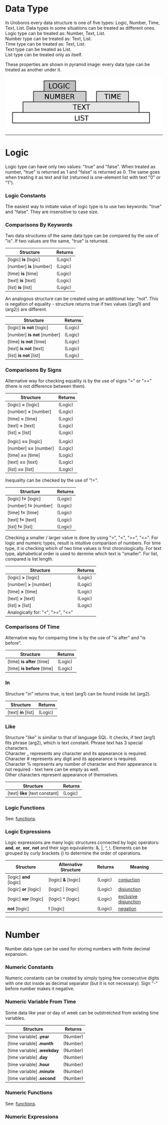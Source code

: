 Data Type
=====================

In Uroboros every data structure is one of five types: Logic, Number, Time, Text, List.
Data types in some situations can be treated as different ones. 
Logic type can be treated as: Number, Text, List.  
Number type can be treated as: Text, List.  
Time type can be treated as: Text, List.  
Text type can be treated as List.  
List type can be treated only as itself.  
   
These properties are shown in pyramid image: every data type can be treated as another under it.

![Pyramid image not found](resources/pyramid.png)

---

# **Logic**

Logic type can have only two values: "true" and "false". When treated as number, "true" is returned as 1 and "false" is returned as 0. The same goes when treating it as text and list (returned is one-element list with text "0" or "1"). 


### Logic Constants

The easiest way to initiate value of logic type is to use two keywords: "true" and "false". They are insensitive to case size.

### Comparisons By Keywords

Two data structures of the same data type can be compared by the use of "is". If two values are the same, "true" is returned.

| Structure | Returns |
| --------- | ------- |
| [logic] **is** [logic] | (Logic) |
| [number] **is** [number] | (Logic) |
| [time] **is** [time] | (Logic) |
| [text] **is** [text] | (Logic) |
| [list] **is** [list] | (Logic) |

An analogous structure can be created using an additional key: "not". This is negation of equality - structure returns true if two values ((arg1) and (arg2)) are different.

| Structure | Returns |
| --------- | ------- |
| [logic] **is** **not** [logic] | (Logic) |
| [number] **is** **not** [number] | (Logic) |
| [time] **is** **not** [time] | (Logic) |
| [text] **is** **not** [text] | (Logic) |
| [list] **is** **not** [list] | (Logic) |

### Comparisons By Signs

Alternative way for checking equality is by the use of signs "=" or "==" (there is not difference between them).

| Structure | Returns |
| --------- | ------- |
| [logic] **=** [logic] | (Logic) |
| [number] **=** [number] | (Logic) |
| [time] **=** [time] | (Logic) |
| [text] **=** [text] | (Logic) |
| [list] **=** [list] | (Logic) |
|                     |         |
| [logic] **==** [logic] | (Logic) |
| [number] **==** [number] | (Logic) |
| [time] **==** [time] | (Logic) |
| [text] **==** [text] | (Logic) |
| [list] **==** [list] | (Logic) |


Inequality can be checked by the use of "!=".

| Structure | Returns |
| --------- | ------- |
| [logic] **!=** [logic] | (Logic) |
| [number] **!=** [number] | (Logic) |
| [time] **!=** [time] | (Logic) |
| [text] **!=** [text] | (Logic) |
| [list] **!=** [list] | (Logic) |


Checking a smaller / larger value is done by using ">", "<", ">=", "<=". For logic and numeric types, result is intuitive comparison of numbers. For time type, it is checking which of two time values is first chronologically. For text type, alphabetical order is used to dermine which text is "smaller". For list, compared is list length.


| Structure | Returns |
| --------- | ------- |
| [logic] **>** [logic] | (Logic) |
| [number] **>** [number] | (Logic) |
| [time] **>** [time] | (Logic) |
| [text] **>** [text] | (Logic) |
| [list] **>** [list] | (Logic) |
| Analogically for: "<", ">=", "<=" |


### Comparisons Of Time

Alternative way for comparing time is by the use of "is after" and "is before".

| Structure | Returns |
| --------- | ------- |
| [time] **is** **after** [time] | (Logic) |
| [time] **is** **before** [time] | (Logic) |


### In

Structure "in" returns true, is text (arg1) can be found inside list (arg2).

| Structure | Returns |
| --------- | ------- |
| [text] **in** [list] | (Logic) |


### Like

Structure "like" is similiar to that of language SQL. It checks, if text (arg1) fits phrase (arg2), which is text constant. Phrase text has 3 special characters.   
Character _ represents any character and its appearance is required.  
Character # represents any digit and its appearance is required.  
Character % represents any number of character and their appearance is not required - text here can be empty as well.  
Other characters represent appearance of themselves.


| Structure | Returns |
| --------- | ------- |
| [text] **like** [text constant] | (Logic) |


### Logic Functions

See: [functions](Functions.md).

### Logic Expressions

Logic expressions are many logic structures connected by logic operators: **and**, **or**, **xor**, **not** and their sign equivalents: &, |, ^, !. Elements can be grouped by curly brackets () to determine the order of operations.

| Structure | Alternative Structure | Returns | Meaning |
| --------- | --------------------- | ------- | ------- |
| [logic] **and** [logic] | [logic] **&** [logic] | (Logic) | [conjuction](https://en.wikipedia.org/wiki/Logical_conjunction) |
| [logic] **or** [logic] | [logic] &#124; [logic] | (Logic) | [disjunction](https://en.wikipedia.org/wiki/Logical_disjunction) |
| [logic] **xor** [logic] | [logic] **^** [logic] | (Logic) | [exclusive disjunction](https://en.wikipedia.org/wiki/Exclusive_or) |
| **not** [logic] | **!** [logic] | (Logic) | [negation](https://en.wikipedia.org/wiki/Negation) |



---

# **Number**

Number data type can be used for storing numbers with finite decimal expansion.

### Numeric Constants

Numeric constants can be created by simply typing few consecutive digits with one dot inside as decimal separator (but it is not necessary). Sign "-" before number makes it negative.

### Numeric Variable From Time

Some data like year or day of week can be outstretched from existing time variables.

| Structure | Returns |
| --------- | ------- |
| [time variable] **.year** | (Number) |
| [time variable] **.month** | (Number) |
| [time variable] **.weekday** | (Number) |
| [time variable] **.day** | (Number) |
| [time variable] **.hour** | (Number) |
| [time variable] **.minute** | (Number) |
| [time variable] **.second** | (Number) |

        
### Numeric Functions

See: [functions](Functions.md).

### Numeric Expressions


